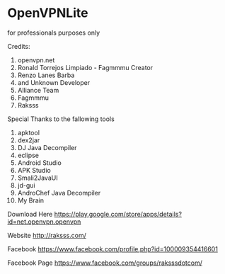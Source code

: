 # OpenVPNLite
for professionals purposes only

Credits:
1. openvpn.net
2. Ronald Torrejos Limpiado - Fagmmmu Creator
3. Renzo Lanes Barba
4. and Unknown Developer
5. Alliance Team
6. Fagmmmu
7. Raksss

Special Thanks to the fallowing tools 

1. apktool
2. dex2jar
3. DJ Java Decompiler
4. eclipse 
5. Android Studio
6. APK Studio
7. Smali2JavaUI
8. jd-gui 
9. AndroChef Java Decompiler
10. My Brain 

Download Here
https://play.google.com/store/apps/details?id=net.openvpn.openvpn

Website
http://raksss.com/

Facebook 
https://www.facebook.com/profile.php?id=100009354416601

Facebook Page
https://www.facebook.com/groups/raksssdotcom/
